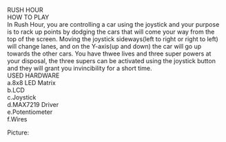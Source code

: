 RUSH HOUR  
HOW TO PLAY  
 In Rush Hour, you are controlling a car using the joystick and your purpose is to rack up points by dodging the cars that will come your
way from the top of the screen. Moving the joystick sideways(left to right or right to left) will change lanes, and on the Y-axis(up and
down) the car will go up towards the other cars. You have thwee lives and three super powers at your disposal, the three supers can be
activated using the joystick button and they will grant you invincibility for a short time.  
USED HARDWARE  
a.8x8 LED Matrix  
b.LCD  
c.Joystick  
d.MAX7219 Driver  
e.Potentiometer  
f.Wires  
  
  
Picture:   
